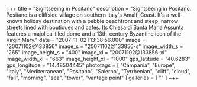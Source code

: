 +++
title = "Sightseeing in Positano"
description = "Sightseeing in Positano. Positano is a cliffside village on southern Italy's Amalfi Coast. It's a well-known holiday destination with a pebble beachfront and steep, narrow streets lined with boutiques and cafes. Its Chiesa di Santa Maria Assunta features a majolica-tiled dome and a 13th-century Byzantine icon of the Virgin Mary."
date = "2007-11-02T13:38:56.000"
image = "20071102@133856"
image_s = "20071102@133856-s"
image_width_s = "265"
image_height_s = "400"
image_xl = "20071102@133856-xl"
image_width_xl = "663"
image_height_xl = "1000"
gps_latitude = "40.6283"
gps_longitude = "14.48504445"
phototags = [ "Campania", "Europe", "Italy", "Mediterranean", "Positano", "Salerno", "Tyrrhenian", "cliff", "cloud", "fall", "morning", "sea", "tower", "vantage point" ]
galleries = [ "" ]
+++
